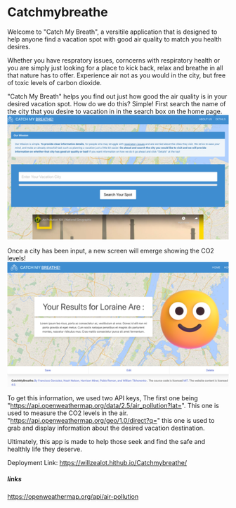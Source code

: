 # Catchmybreathe

Welcome to "Catch My Breath", a versitile application that is designed to help anyone find a vacation spot with good air quality to match you health desires.

Whether you have respratory issues, corncerns with respiratory health or you are simply just looking for a place to kick back, relax and breathe in all that nature has to offer. Experience air not as you would in the city, but free of toxic levels of carbon dioxide. 

"Catch My Breath" helps you find out just how good the air quality is in your desired vacation spot. How do we do this? Simple!
First search the name of the city that you desire to vacation in in the search box on the home page.
![City Search Box](images/Search-City.png)

Once a city has been input, a new screen will emerge showing the CO2 levels!
![Results](images/City%20Search%20Result.png)

To get this information, we used two API keys, The first one being "https://api.openweathermap.org/data/2.5/air_pollution?lat=". This one is used to measure the CO2 levels in the air. "https://api.openweathermap.org/geo/1.0/direct?q=" this one is used to grab and display information about the desired vacation destination.

Ultimately, this app is made to help those seek and find the safe and healthly life they deserve. 

Deployment Link: https://willzealot.hithub.io/Catchmybreathe/

##### links
https://openweathermap.org/api/air-pollution